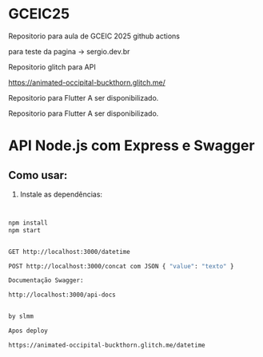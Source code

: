 # GCEIC25
Repositorio para aula de GCEIC 2025 github actions 

para teste da pagina  -> sergio.dev.br


Repositorio glitch para API

https://animated-occipital-buckthorn.glitch.me/

Repositorio para Flutter 
A ser disponibilizado.

Repositorio para Flutter A ser disponibilizado.


# API Node.js com Express e Swagger

## Como usar:

1. Instale as dependências:

```bash


npm install
npm start


GET http://localhost:3000/datetime

POST http://localhost:3000/concat com JSON { "value": "texto" }

Documentação Swagger:

http://localhost:3000/api-docs


by slmm

Apos deploy

https://animated-occipital-buckthorn.glitch.me/datetime

